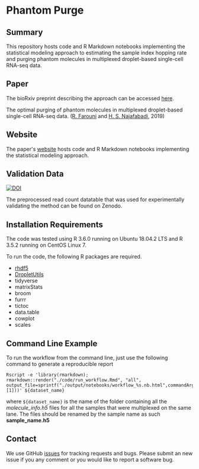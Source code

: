 # Phantom Purge

Summary
-------

This repository hosts code and R Markdown notebooks implementing the statistical modeling approach to estimating the sample index hopping rate and purging phantom molecules in multiplexed droplet-based single-cell RNA-seq data. 

Paper
-------

The bioRxiv preprint describing the approach can be accessed [here](https://www.biorxiv.org/content/10.1101/617225v4).

The optimal purging of phantom molecules in multiplexed droplet-based single-cell RNA-seq data. ([R. Farouni](http://rfarouni.github.io/) and [H. S. Najafabadi](http://csg.lab.mcgill.ca/), 2019)


Website
---------

The paper's [website](https://csglab.github.io/phantom_purge/index.html) hosts code and R Markdown notebooks implementing the statistical modeling approach.


Validation Data
---------

[![DOI](https://zenodo.org/badge/DOI/10.5281/zenodo.3267922.svg)](https://doi.org/10.5281/zenodo.3267922)


The preprocessed read count datatable that was used for experimentally validating the method can be found on Zenodo. 


Installation Requirements
----------
The code was tested using R 3.6.0 running on Ubuntu 18.04.2 LTS and R 3.5.2 running on CentOS Linux 7.

To run the code, the following R packages are required.

- [rhdf5](https://www.bioconductor.org/packages/release/bioc/html/rhdf5.html)
- [DropletUtils](https://www.bioconductor.org/packages/release/bioc/html/DropletUtils.html)
- tidyverse
- matrixStats
- broom
- furrr
- tictoc
- data.table
- cowplot
- scales


Command Line Example
---------

To run the workflow from the command line, just use the following command to generate a reproducible report

```
Rscript -e 'library(rmarkdown); rmarkdown::render("./code/run_workflow.Rmd", "all", output_file=sprintf("./output/notebooks/workflow_%s.nb.html",commandArgs(trailingOnly=T)[1]))' ${dataset_name}
```
where `${dataset_name}` is the name of the folder containing all the *molecule_info.h5* files for all the samples that were multiplexed on the same lane. The files should be renamed by the sample name as such **sample_name.h5** 

Contact
---------

We use GitHub [issues](https://github.com/csglab/phantom_purge/issues) for tracking requests and bugs. Please submit an new issue if you any comment or you would like to report a software bug.
 

